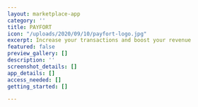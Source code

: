 ```yaml
---
layout: marketplace-app
category: ''
title: PAYFORT
icon: "/uploads/2020/09/10/payfort-logo.jpg"
excerpt: Increase your transactions and boost your revenue
featured: false
preview_gallery: []
description: ''
screenshot_details: []
app_details: []
access_needed: []
getting_started: []

---
```

